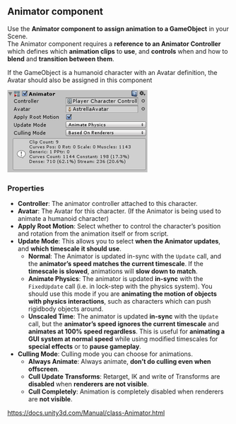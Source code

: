 ## Animator component

Use the **Animator component to assign animation to a GameObject** in your Scene. \
The Animator component requires a **reference to an Animator Controller** which defines which **animation clips** to **use**, and **controls** when and how to **blend** and **transition between them**.

If the GameObject is a humanoid character with an Avatar definition, the Avatar should also be assigned in this component


![](./MecanimAnimatorComponent.png)

### Properties

- **Controller**:  The animator controller attached to this character.
- **Avatar**:  The Avatar for this character. (If the Animator is being used to animate a humanoid character)
- **Apply Root Motion**: Select whether to control the character’s position and rotation from the animation itself or from script.
- **Update Mode**: This allows you to select **when the Animator updates**, and **which timescale it should use**.
  - **Normal**: The Animator is updated in-sync with the `Update` call, and the **animator’s speed matches the current timescale**. If the **timescale is slowed**, animations will **slow down to match**.
  - **Animate Physics**: The animator is updated **in-sync** with the `FixedUpdate` call (i.e. in lock-step with the physics system). You should use this mode if you are **animating the motion of objects with physics interactions**, such as characters which can push rigidbody objects around.
  - **Unscaled Time**: The animator is updated **in-sync** with the `Update` call, but the **animator’s speed ignores the current timescale** and **animates at 100% speed regardless**. This is useful for **animating a GUI system at normal speed** while using modified timescales for **special effects** or to **pause gameplay**.
- **Culling Mode**: Culling mode you can choose for animations.
  - **Always Animate**: Always animate, **don’t do culling even when offscreen**.
  - **Cull Update Transforms**: Retarget, IK and write of Transforms are **disabled** when **renderers are not visible**.
  - **Cull Completely**: Animation is completely disabled when renderers are **not visible**.
  
  
https://docs.unity3d.com/Manual/class-Animator.html


  
